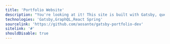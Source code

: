 ```yaml
---
title: 'Portfolio Website'
description: "You're looking at it! This site is built with Gatsby, queries its content from markdown files, and uses React Spring for animation."
technologies: 'Gatsby,GraphQL,React Spring'
sourcelink: 'https://github.com/aosante/gatsby-portfolio-dev'
sitelink: '#'
shouldDisable: true
---
```

